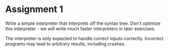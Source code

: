# Assignment 1

Write a simple interpreter that interprets off the syntax tree.  Don't
optimize this interpreter - we will write much faster interpreters in
later exercises.

The interpreter is only expected to handle correct inputs correctly.
Incorrect programs may lead to arbitrary results, including crashes.
